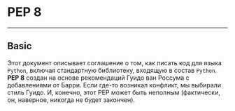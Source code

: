 # PEP 8
***
## Basic
Этот документ описывает соглашение о том, как писать код для языка `Python`, включая стандартную библиотеку, входящую в состав `Python`.
**PEP 8** создан на основе рекомендаций Гуидо ван Россума с добавлениями от Барри. Если где-то возникал конфликт, мы выбирали стиль Гуидо. И, конечно, этот PEP может быть неполным (фактически, он, наверное, никогда не будет закончен).